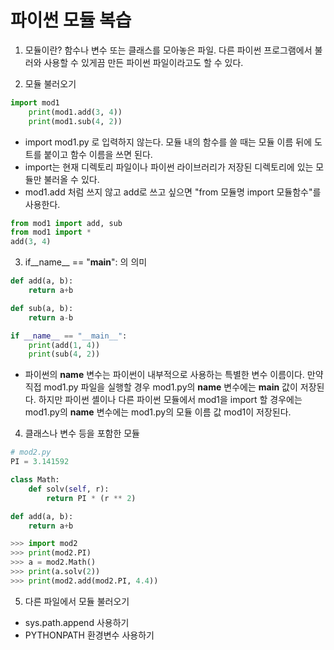 # 파이썬 모듈 복습

1. 모듈이란?
함수나 변수 또는 클래스를 모아놓은 파일. 다른 파이썬 프로그램에서 불러와 사용할 수 있게끔 만든 파이썬 파일이라고도 할 수 있다.

2. 모듈 불러오기
```python
import mod1
    print(mod1.add(3, 4))
    print(mod1.sub(4, 2))
```
- import mod1.py 로 입력하지 않는다. 모듈 내의 함수를 쓸 때는 모듈 이름 뒤에 도트를 붙이고 함수 이름을 쓰면 된다.
- import는 현재 디렉토리 파일이나 파이썬 라이브러리가 저장된 디렉토리에 있는 모듈만 불러올 수 있다.
- mod1.add 처럼 쓰지 않고 add로 쓰고 싶으면 "from 모듈명 import 모듈함수"를 사용한다.
```python
from mod1 import add, sub
from mod1 import *
add(3, 4)
```

3. if__name__ == "__main__": 의 의미
```Python
def add(a, b):
    return a+b

def sub(a, b):
    return a-b

if __name__ == "__main__":
    print(add(1, 4))
    print(sub(4, 2))
```
- 파이썬의 __name__ 변수는 파이썬이 내부적으로 사용하는 특별한 변수 이름이다. 만약 직접 mod1.py 파일을 실행할 경우 mod1.py의 __name__ 변수에는 __main__ 값이 저장된다. 하지만 파이썬 셸이나 다른 파이썬 모듈에서 mod1을 import 할 경우에는 mod1.py의 __name__ 변수에는 mod1.py의 모듈 이름 값 mod1이 저장된다.

4. 클래스나 변수 등을 포함한 모듈
```python
# mod2.py
PI = 3.141592

class Math:
    def solv(self, r):
        return PI * (r ** 2)

def add(a, b):
    return a+b
```
```python
>>> import mod2
>>> print(mod2.PI)
>>> a = mod2.Math()
>>> print(a.solv(2))
>>> print(mod2.add(mod2.PI, 4.4))
```

5. 다른 파일에서 모듈 불러오기
- sys.path.append 사용하기
- PYTHONPATH 환경변수 사용하기
